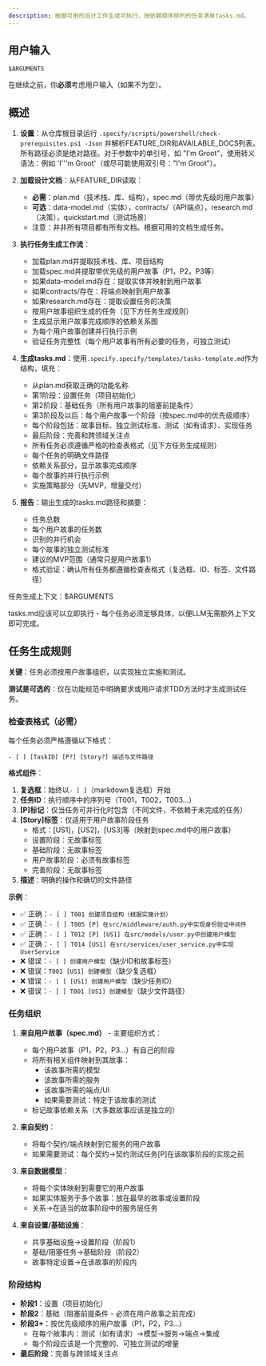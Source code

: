 ```yaml
---
description: 根据可用的设计工件生成可执行、按依赖顺序排列的任务清单tasks.md。
---
```


## 用户输入

```text
$ARGUMENTS
```

在继续之前，你**必须**考虑用户输入（如果不为空）。

## 概述

1. **设置**：从仓库根目录运行 `.specify/scripts/powershell/check-prerequisites.ps1 -Json` 并解析FEATURE_DIR和AVAILABLE_DOCS列表。所有路径必须是绝对路径。对于参数中的单引号，如 "I'm Groot"，使用转义语法：例如 'I'\''m Groot'（或尽可能使用双引号："I'm Groot"）。

2. **加载设计文档**：从FEATURE_DIR读取：
   - **必需**：plan.md（技术栈、库、结构），spec.md（带优先级的用户故事）
   - **可选**：data-model.md（实体），contracts/（API端点），research.md（决策），quickstart.md（测试场景）
   - 注意：并非所有项目都有所有文档。根据可用的文档生成任务。

3. **执行任务生成工作流**：
   - 加载plan.md并提取技术栈、库、项目结构
   - 加载spec.md并提取带优先级的用户故事（P1，P2，P3等）
   - 如果data-model.md存在：提取实体并映射到用户故事
   - 如果contracts/存在：将端点映射到用户故事
   - 如果research.md存在：提取设置任务的决策
   - 按用户故事组织生成的任务（见下方任务生成规则）
   - 生成显示用户故事完成顺序的依赖关系图
   - 为每个用户故事创建并行执行示例
   - 验证任务完整性（每个用户故事有所有必要的任务，可独立测试）

4. **生成tasks.md**：使用`.specify.specify/templates/tasks-template.md`作为结构，填充：
   - 从plan.md获取正确的功能名称
   - 第1阶段：设置任务（项目初始化）
   - 第2阶段：基础任务（所有用户故事的阻塞前提条件）
   - 第3阶段及以后：每个用户故事一个阶段（按spec.md中的优先级顺序）
   - 每个阶段包括：故事目标、独立测试标准、测试（如有请求）、实现任务
   - 最后阶段：完善和跨领域关注点
   - 所有任务必须遵循严格的检查表格式（见下方任务生成规则）
   - 每个任务的明确文件路径
   - 依赖关系部分，显示故事完成顺序
   - 每个故事的并行执行示例
   - 实施策略部分（先MVP，增量交付）

5. **报告**：输出生成的tasks.md路径和摘要：
   - 任务总数
   - 每个用户故事的任务数
   - 识别的并行机会
   - 每个故事的独立测试标准
   - 建议的MVP范围（通常只是用户故事1）
   - 格式验证：确认所有任务都遵循检查表格式（复选框、ID、标签、文件路径）

任务生成上下文：$ARGUMENTS

tasks.md应该可以立即执行 - 每个任务必须足够具体，以便LLM无需额外上下文即可完成。

## 任务生成规则

**关键**：任务必须按用户故事组织，以实现独立实施和测试。

**测试是可选的**：仅在功能规范中明确要求或用户请求TDD方法时才生成测试任务。

### 检查表格式（必需）

每个任务必须严格遵循以下格式：

```text
- [ ] [TaskID] [P?] [Story?] 描述与文件路径
```

**格式组件**：

1. **复选框**：始终以`- [ ]`（markdown复选框）开始
2. **任务ID**：执行顺序中的序列号（T001，T002，T003...）
3. **[P]标记**：仅当任务可并行化时包含（不同文件，不依赖于未完成的任务）
4. **[Story]标签**：仅适用于用户故事阶段任务
   - 格式：[US1]，[US2]，[US3]等（映射到spec.md中的用户故事）
   - 设置阶段：无故事标签
   - 基础阶段：无故事标签
   - 用户故事阶段：必须有故事标签
   - 完善阶段：无故事标签
5. **描述**：明确的操作和确切的文件路径

**示例**：

- ✅ 正确：`- [ ] T001 创建项目结构（根据实施计划）`
- ✅ 正确：`- [ ] T005 [P] 在src/middleware/auth.py中实现身份验证中间件`
- ✅ 正确：`- [ ] T012 [P] [US1] 在src/models/user.py中创建用户模型`
- ✅ 正确：`- [ ] T014 [US1] 在src/services/user_service.py中实现UserService`
- ❌ 错误：`- [ ] 创建用户模型`（缺少ID和故事标签）
- ❌ 错误：`T001 [US1] 创建模型`（缺少复选框）
- ❌ 错误：`- [ ] [US1] 创建用户模型`（缺少任务ID）
- ❌ 错误：`- [ ] T001 [US1] 创建模型`（缺少文件路径）

### 任务组织

1. **来自用户故事（spec.md）** - 主要组织方式：
   - 每个用户故事（P1，P2，P3...）有自己的阶段
   - 将所有相关组件映射到其故事：
     - 该故事所需的模型
     - 该故事所需的服务
     - 该故事所需的端点/UI
     - 如果需要测试：特定于该故事的测试
   - 标记故事依赖关系（大多数故事应该是独立的）
   
2. **来自契约**：
   - 将每个契约/端点映射到它服务的用户故事
   - 如果需要测试：每个契约→契约测试任务[P]在该故事阶段的实现之前
   
3. **来自数据模型**：
   - 将每个实体映射到需要它的用户故事
   - 如果实体服务于多个故事：放在最早的故事或设置阶段
   - 关系→在适当的故事阶段中的服务层任务
   
4. **来自设置/基础设施**：
   - 共享基础设施→设置阶段（阶段1）
   - 基础/阻塞任务→基础阶段（阶段2）
   - 故事特定设置→在该故事的阶段内

### 阶段结构

- **阶段1**：设置（项目初始化）
- **阶段2**：基础（阻塞前提条件 - 必须在用户故事之前完成）
- **阶段3+**：按优先级顺序的用户故事（P1，P2，P3...）
  - 在每个故事内：测试（如有请求）→模型→服务→端点→集成
  - 每个阶段应该是一个完整的、可独立测试的增量
- **最后阶段**：完善与跨领域关注点